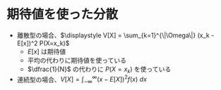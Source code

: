 # 期待値を使った分散

- 離散型の場合、$\displaystyle V[X] = \sum_{k=1}^{\|\Omega\|} (x_k - E[x])^2 P(X=x_k)$
  - $E[x]$ は期待値
  - 平均の代わりに期待値を使っている
  - $\dfrac{1}{N}$ の代わりに $P(X=x_k)$ を使っている
- 連続型の場合、$\displaystyle V[X] = \int_{-\infty}^\infty (x-E[X])^2 f(x)\ dx$
